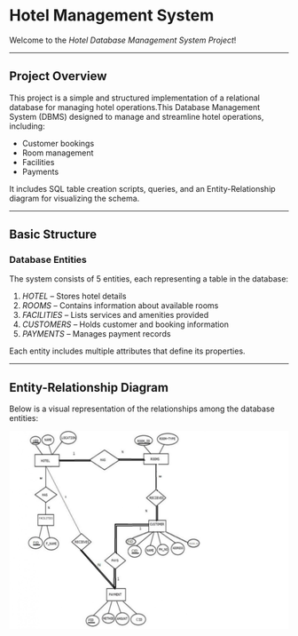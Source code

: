 # Hotel Management System

Welcome to the *Hotel Database Management System Project*!  

---

## Project Overview
This project is a simple and structured implementation of a relational database for managing hotel operations.This Database Management System (DBMS) designed to manage and streamline hotel operations, including:

- Customer bookings  
- Room management  
- Facilities  
- Payments  

It includes SQL table creation scripts, queries, and an Entity-Relationship diagram for visualizing the schema.

---

## Basic Structure

### Database Entities

The system consists of 5 entities, each representing a table in the database:

1. *HOTEL* – Stores hotel details  
2. *ROOMS* – Contains information about available rooms  
3. *FACILITIES* – Lists services and amenities provided  
4. *CUSTOMERS* – Holds customer and booking information  
5. *PAYMENTS* – Manages payment records  

Each entity includes multiple attributes that define its properties.

---

##  Entity-Relationship Diagram

Below is a visual representation of the relationships among the database entities:

![ER Diagram](https://github.com/vardss/dbms-project/blob/main/er_model.jpg)


